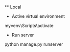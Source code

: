 ** Local

* Active virtual environment

myvenv\Scripts\activate

* Run server

python manage.py runserver
